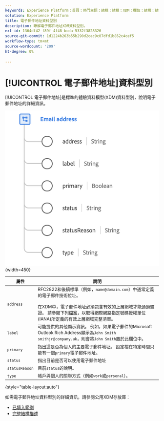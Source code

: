 ```yaml
---
keywords: Experience Platform；首頁；熱門主題；結構；結構；XDM；欄位；結構；結構；電子郵件地址；xdm：emailAddress；電子郵件；電子郵件地址；資料型別；資料型別；
solution: Experience Platform
title: 電子郵件地址資料型別
description: 瞭解電子郵件地址XDM資料型別。
exl-id: 1364df42-f89f-4f48-bcda-5332f3828326
source-git-commit: 1d1224b263b55b290d2cac9c07dfd1b852c4cef5
workflow-type: tm+mt
source-wordcount: '209'
ht-degree: 0%

---
```


# [!UICONTROL 電子郵件地址]資料型別

[!UICONTROL 電子郵件地址]是標準的體驗資料模型(XDM)資料型別，說明電子郵件地址的詳細資訊。

![](../images/data-types/email-address.png){width=450}

| 屬性 | 說明 |
| --- | --- |
| `address` | RFC2822和後續標準（例如，`name@domain.com`）中通常定義的電子郵件技術位址。<br><br>在XDM中，電子郵件地址必須包含有效的上層網域才能通過驗證。 請參閱下列[檔案](https://data.iana.org/TLD/tlds-alpha-by-domain.txt)，以取得網際網路指定號碼授權單位(IANA)所定義的有效上層網域完整清單。 |
| `label` | 可能提供的其他顯示資訊。 例如，如果電子郵件的Microsoft Outlook Rich Address顯示為`John Smith smithjr@company.uk`，則會將`John Smith`置於此欄位中。 |
| `primary` | 指出這是否為個人的主要電子郵件地址。 設定檔在特定時間只能有一個`primary`電子郵件地址。 |
| `status` | 指出目前是否可以使用電子郵件地址 |
| `statusReason` | 目前`status`的說明。 |
| `type` | 帳戶與個人的關聯方式（例如`work`或`personal`）。 |

{style="table-layout:auto"}


如需電子郵件地址資料型別的詳細資訊，請參閱公用XDM存放庫：

* [已填入範例](https://github.com/adobe/xdm/blob/master/components/datatypes/demographic/emailaddress.example.1.json)
* [完整結構描述](https://github.com/adobe/xdm/blob/master/components/datatypes/demographic/emailaddress.schema.json)
